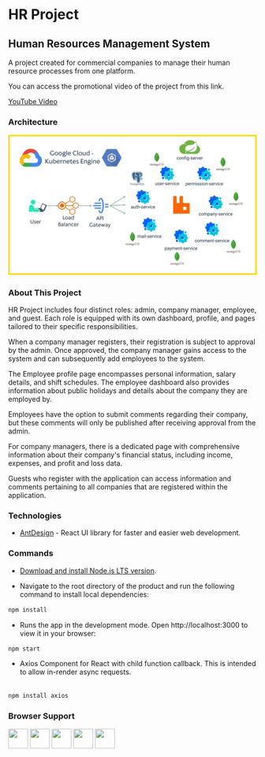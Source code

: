 # HR Project

## Human Resources Management System

A project created for commercial companies to manage their human resource processes from one platform.

You can access the promotional video of the project from this link.

[YouTube Video](https://www.youtube.com/watch?v=tM-Fa5lB-zc&ab_channel=%C3%9CnalGaniBerk)
### Architecture

<img src="https://github.com/burakdelice/HR-Project_Full-Stack/blob/main/HR-Project-Spring/src/main/resources/images/cloud-architecture.jpg?rav=true" alt="Icon" >

### About This Project

HR Project includes four distinct roles: admin, company manager, employee, and guest. Each role is equipped with its own dashboard, profile, and pages tailored to their specific responsibilities.

When a company manager registers, their registration is subject to approval by the admin. Once approved, the company manager gains access to the system and can subsequently add employees to the system.

The Employee profile page encompasses personal information, salary details, and shift schedules. The employee dashboard also provides information about public holidays and details about the company they are employed by.

Employees have the option to submit comments regarding their company, but these comments will only be published after receiving approval from the admin.

For company managers, there is a dedicated page with comprehensive information about their company's financial status, including income, expenses, and profit and loss data.

Guests who register with the application can access information and comments pertaining to all companies that are registered within the application.

### Technologies

- [AntDesign](https://ant.design/) - React UI library for faster and easier web development.

### Commands

- [Download and install Node.js LTS version](https://nodejs.org/en/download/).

- Navigate to the root directory of the product and run the following command to install local dependencies:

```bash
npm install
```

- Runs the app in the development mode.
  Open http://localhost:3000 to view it in your browser:

```bash
npm start
```

- Axios Component for React with child function callback. This is intended to allow in-render async requests.

```bash

npm install axios
```

### Browser Support

<img src="https://s3.amazonaws.com/creativetim_bucket/github/browser/chrome.png" width="40" height="40"> <img src="https://s3.amazonaws.com/creativetim_bucket/github/browser/firefox.png" width="40" height="40"> <img src="https://s3.amazonaws.com/creativetim_bucket/github/browser/edge.png" width="40" height="40"> <img src="https://s3.amazonaws.com/creativetim_bucket/github/browser/safari.png" width="40" height="40"> <img src="https://s3.amazonaws.com/creativetim_bucket/github/browser/opera.png" width="40" height="40">
